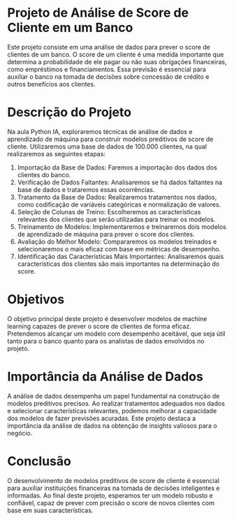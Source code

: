 # Projeto de Análise de Score de Cliente em um Banco

Este projeto consiste em uma análise de dados para prever o score de clientes de um banco. O score de um cliente é uma medida importante que determina a probabilidade de ele pagar ou não suas obrigações financeiras, como empréstimos e financiamentos. Essa previsão é essencial para auxiliar o banco na tomada de decisões sobre concessão de crédito e outros benefícios aos clientes.

# Descrição do Projeto

Na aula Python IA, exploraremos técnicas de análise de dados e aprendizado de máquina para construir modelos preditivos de score de cliente. Utilizaremos uma base de dados de 100.000 clientes, na qual realizaremos as seguintes etapas:

1. Importação da Base de Dados: Faremos a importação dos dados dos clientes do banco.
2. Verificação de Dados Faltantes: Analisaremos se há dados faltantes na base de dados e trataremos essas ocorrências.
3. Tratamento da Base de Dados: Realizaremos tratamentos nos dados, como codificação de variáveis categóricas e normalização de valores.
4. Seleção de Colunas de Treino: Escolheremos as características relevantes dos clientes que serão utilizadas para treinar os modelos.
5. Treinamento de Modelos: Implementaremos e treinaremos dois modelos de aprendizado de máquina para prever o score dos clientes.
6. Avaliação do Melhor Modelo: Compararemos os modelos treinados e selecionaremos o mais eficaz com base em métricas de desempenho.
7. Identificação das Características Mais Importantes: Analisaremos quais características dos clientes são mais importantes na determinação do score.

# Objetivos

O objetivo principal deste projeto é desenvolver modelos de machine learning capazes de prever o score de clientes de forma eficaz. Pretendemos alcançar um modelo com desempenho aceitável, que seja útil tanto para o banco quanto para os analistas de dados envolvidos no projeto.

# Importância da Análise de Dados

A análise de dados desempenha um papel fundamental na construção de modelos preditivos precisos. Ao realizar tratamentos adequados nos dados e selecionar características relevantes, podemos melhorar a capacidade dos modelos de fazer previsões acuradas. Este projeto destaca a importância da análise de dados na obtenção de insights valiosos para o negócio.

# Conclusão

O desenvolvimento de modelos preditivos de score de cliente é essencial para auxiliar instituições financeiras na tomada de decisões inteligentes e informadas. Ao final deste projeto, esperamos ter um modelo robusto e confiável, capaz de prever com precisão o score de novos clientes com base em suas características.
